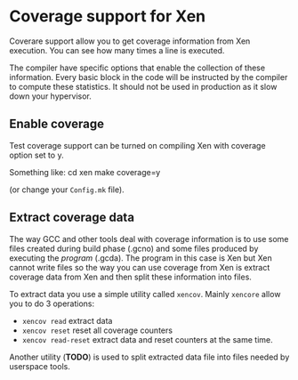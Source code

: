 # Coverage support for Xen

Coverare support allow you to get coverage information from Xen execution.
You can see how many times a line is executed.

The compiler have specific options that enable the collection of these
information. Every basic block in the code will be instructed by the compiler
to compute these statistics. It should not be used in production as it slow
down your hypervisor.

## Enable coverage

Test coverage support can be turned on compiling Xen with coverage option set
to y.

Something like:
    cd xen
    make coverage=y

(or change your `Config.mk` file).

## Extract coverage data

The way GCC and other tools deal with coverage information is to use some files
created during build phase (.gcno) and some files produced by executing the
*program* (.gcda). The program in this case is Xen but Xen cannot write files
so the way you can use coverage from Xen is extract coverage data from Xen and
then split these information into files.

To extract data you use a simple utility called `xencov`. Mainly `xencore`
allow you to do 3 operations:

* `xencov read` extract data
* `xencov reset` reset all coverage counters
* `xencov read-reset` extract data and reset counters at the same time.

Another utility (**TODO**) is used to split extracted data file into files
needed by userspace tools.

